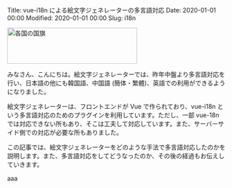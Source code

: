 Title: vue-i18n による絵文字ジェネレーターの多言語対応
Date: 2020-01-01 00:00
Modified: 2020-01-01 00:00
Slug: i18n

<a href="{filename}/202001xx_i18n.md" rel="bookmark">
  <img src="{static}/images/202001xx/thumbnail.png" width="300" height="83" alt="各国の国旗">
</a>

みなさん、こんにちは。絵文字ジェネレーターでは、昨年中盤より多言語対応を行い、日本語の他にも韓国語、中国語 (簡体・繁體)、英語での利用ができるようになりました。

絵文字ジェネレーターは、フロントエンドが Vue で作られており、vue-i18n という多言語対応のためのプラグインを利用しています。ただし、一部 vue-18n では対応できない所もあり、そこは工夫して対応しています。また、サーバーサイド側での対応が必要な所もありました。

この記事では、絵文字ジェネレーターをどのような手法で多言語対応したのかを説明します。また、多言語対応をしてどうなったのか、その後の経過もお伝えしていきます。

<!-- PELICAN_END_SUMMARY -->

aaa
